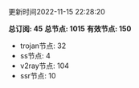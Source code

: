 更新时间2022-11-15 22:28:20

**总订阅: 45**
**总节点: 1015**
**有效节点: 150**
- trojan节点: 32
- ss节点: 4
- v2ray节点: 104
- ssr节点: 10
